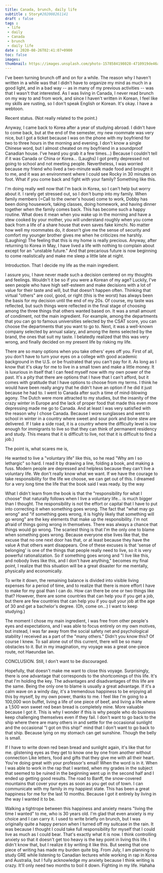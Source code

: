 ```yaml
---
title: Canada, brunch, daily life
subtitle : Story#202008261141
draft : false
tags :
 - life
 - daily
 - Canada
 - brunch
 - daily life
date : 2020-08-26T02:41:07+0900
toc: false
images: 
thumbnail: https://images.unsplash.com/photo-1578584198028-4710919de46a?ixlib=rb-1.2.1&q=80&fm=jpg&crop=entropy&cs=tinysrgb&w=1080&fit=max&ixid=eyJhcHBfaWQiOjE1NTU0OX0
---
```


I've been turning brunch off and on for a while. The reason why I haven't written in a while was that I didn't have to organize my mind as much in a good light, and in a bad way -- as in many of my previous activities -- was that I wasn't that interested. As I was living in Canada, I never read brunch on my way to and from work, and since I haven't written in Korean, I feel like my skills are rusting, so I don't speak English or Korean. It's okay. I have a webtoon.  

Recent status. (Not really related to the point.)  

Anyway, I came back to Korea after a year of studying abroad. I didn't have to come back, but at the end of the semester, my new roommate was very nice, but I got a ticket because I was on the phone with my boyfriend for two to three hours in the morning and evening. I don't know a single Chinese word, but I almost cheated on my boyfriend in a soundproof Canadian house. I've heard you grab it a few times...) Because I couldn't tell if it was Canada or China or Korea... (Laughs) I got pretty depressed not going to school and not meeting people. Nevertheless, I was worried because my friend who lived a two-minute walk made food and brought it to me, and it was an environment where I could see Rocky in 30 minutes on foot. What if you come back and fight with your family? Something like this.  

I'm doing really well now that I'm back in Korea, so I can't help but worry about it. I rarely get stressed out, so I don't bump into my family. When family members (=Call to the owner's house) come to work, Dobby has been doing housework, taking classes, doing homework, and having dinner together when the family comes back. This has become such a happy routine. What does it mean when you wake up in the morning and have a stew cooked by your mother, you will understand roughly when you come back from a life of a share house that even saves fake kimchi. No matter how well my roommates do, it doesn't give me the sense of security and comfort my younger brother gives me when he criticizes me harshly. (Laughing) The feeling that this is my home is really precious. Anyway, after returning to Korea in May, I have lived a life with nothing to complain about except for an "unstable future." And that precarious future is now beginning to come realistically and make me sleep a little late at night.  

Introduction. That I decide my life as the main ingredient.  

I assure you, I have never made such a decision centered on my thoughts and feelings. Wouldn't it be so if you were a Korean of my age? Luckily, I've seen people who have high self-esteem and make decisions with a lot of value for their taste and will, but that doesn't happen often. Thinking that virtual "others" are cool, good, or right (this is the worst) has always been the basis for my decision until the end of my 20s. Of course, my taste was reflected, but such things were reflected in the final stage of choosing among the three things that others wanted based on. It was a small amount of condiment, not the main ingredient. For example, among the departments that you can go to famous universities selected by the CSAT score, you can choose the departments that you want to go to. Next, it was a well-known company selected by annual salary, and among the items selected by the brand, the ones that suit my taste. I belatedly realized that this was very wrong, and finally decided on my present life by risking my life.  

There are so many options when you take others' eyes off you. First of all, you don't have to turn your eyes on a college with good academic background in the U.S. or be frustrated that you can't pay for it. As long as I know that it's okay for me to live in a small town and make a little money. It is luxurious in itself that I can feed myself now with my own power of the past. It's a pity that there are options that I have that I can't afford, but it comes with gratitude that I have options to choose from my terms. I think he would have been really angry that he didn't have an option if he did it just because he had to. I went to Canada after such a time of mind-blowing agony. The Dutch were more attracted to my studies, but the insanity of the crazy winter in Europe and the lack of proper food that made this even more depressing made me go to Canada. And at least I was very satisfied with the reason why I chose Canada. Because I wore sunglasses and went to school in winter in a country where sweet and sour pork and bone stew are delivered. If I take a side road, it is a country where the difficulty level is low enough for immigrants to live so that they can think of permanent residency and study. This means that it is difficult to live, not that it is difficult to find a job.)  

The point is, what scares me is,  

He wanted to live a "voluntary life" like this, so he read "Why am I so lethargic" so hard. I read it by drawing a line, folding a book, and making a fuss. Modern people are depressed and helpless because they can't live a voluntary life. We don't really know what we want. If we have the courage to take responsibility for the life we choose, we can get out of this. I dreamed for a very long time the life that the book said I was ready. by the way  

What I didn't learn from the book is that the "responsibility for what I choose" that naturally follows when I live a voluntary life... is much bigger than I thought. The responsibility is not the effort or capital that I have to put into correcting it when something goes wrong. The fact that "what may go wrong" and "if something goes wrong, it is highly likely that something will go wrong" are the key elements that make up the responsibility. I'm not afraid of things going wrong in themselves. There was always a chance that things would go wrong. The scariest thing is that I'm the only one to blame when something goes wrong. Because everyone else lives like that, the excuse that no one next door has that, or at least because they have the value A that others want disappears. One of these excuses is that 'sense of belonging' is one of the things that people really need to live, so it is very powerful rationalization. So if something goes wrong and "I live like this, and nobody lives like this, and I don't have anything," becomes my final point, I realize that this situation will be a great disaster for me mentally, physically and economically.  

To write it down, the remaining balance is divided into visible living expenses for a period of time, and to realize that there is more effort I have to make for my goal than I can do. How can there be one or two things like that? However, there are some countries that can help you if you get a job, but there are few countries that can help you if you quit your job at the age of 30 and get a bachelor's degree. (Oh, come on...) I want to keep studying.)  

The moment I chose my main ingredient, I was free from other people's eyes and expectations, and I was able to focus entirely on my own motives, but instead, I was far away from the social safety net and psychological stability I received as a part of the "many others." Didn't you know this? Of course I knew. To sail alone out of this current, there will be so many obstacles to it. But in my imagination, my voyage was a great one-piece route, not Haeundae Ian.  

CONCLUSION. Still, I don't want to be discouraged.  

Hopefully, that doesn't make me want to close this voyage. Surprisingly, there is one advantage that corresponds to the shortcomings of this life. It's that I'm holding the key. The advantages and disadvantages of this life are the same. Being the only one to blame is usually a great advantage. If it's a calm wave on a windy day, it's a tremendous happiness to be enjoying all this by myself, by my own power, thanks to me. I feel like I'm going to a 100,000 won buffet, living a life of one piece of beef, and living a life where a 1,500 won sweet red bean bread is completely mine. More valuable because I got it. This is why I wonder if this is why people who do business keep challenging themselves even if they fail. I don't want to go back to the ship where there are many others in and settle for the occasional sunlight and the occasional "I got on this ship!" mind that I don't want to go back to that ship. Because lying on my stomach can get sunshine. Though the belly is small.  

If I have to write down red bean bread and sunlight again, it's like that for me. glistening eyes as they get to know one by one from another without connection Like letters, food and gifts that they give me with all their heart. You're doing great with your professor's email! When the word is in it. When I was able to work in the rap that I wanted, when my grades in the subject that seemed to be ruined in the beginning went up in the second half and I ended up getting good results. The road to Banff, the snow-covered mountains that cover your eyes as soon as you get out of town. I can communicate with my family in my happiest state. This has been a great happiness for me for the last 10 months. Because I got it entirely by living in the way I wanted it to be.  

Walking a tightrope between this happiness and anxiety means "living the time I wanted" to me, who is 30 years old. I'm glad that even anxiety is my choice and I can carry it. I used to write briefly on brunch, but I was originally quite a happy person when I turned off my suitcase in the rain. It was because I thought I could take full responsibility for myself that I could live as much as I could bear. That's exactly what it is now. I think controlling anxiety so that it doesn't get too heavy is the key point in living this life. I didn't know that, but I realize it by writing it like this. But seeing that one piece of writing has made my burden quite big. From July, I am planning to study GRE while listening to Canadian lectures while working in rap in Korea and Australia, but I fully acknowledge my anxiety because I think writing is crazy. It'll only need two months to boil it down. Fighting in my life. Hahaha  

